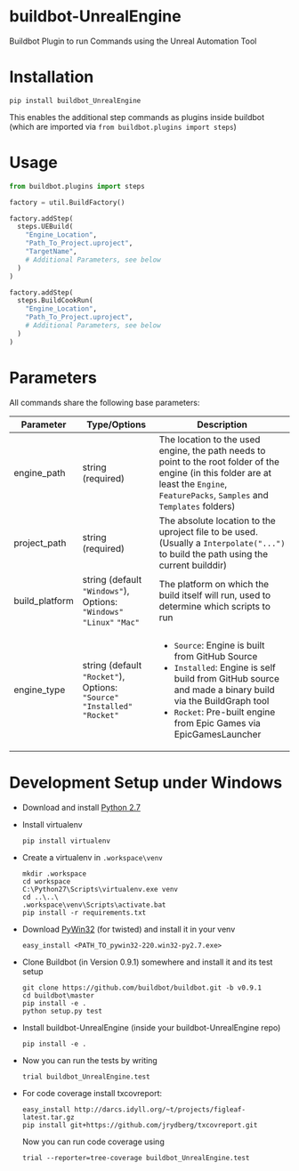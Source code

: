 # buildbot-UnrealEngine
Buildbot Plugin to run Commands using the Unreal Automation Tool

# Installation

```
pip install buildbot_UnrealEngine
```

This enables the additional step commands as plugins inside buildbot (which are imported via `from buildbot.plugins import steps`)

# Usage

```py
from buildbot.plugins import steps

factory = util.BuildFactory()

factory.addStep(
  steps.UEBuild(
    "Engine_Location",
    "Path_To_Project.uproject",
    "TargetName",
    # Additional Parameters, see below
  )
)

factory.addStep(
  steps.BuildCookRun(
    "Engine_Location",
    "Path_To_Project.uproject",
    # Additional Parameters, see below
  )
)
```

# Parameters

All commands share the following base parameters:

| Parameter | Type/Options | Description |
| --- | --- | --- |
| engine_path |string (required) | The location to the used engine, the path needs to point to the root folder of the engine (in this folder are at least the `Engine`, `FeaturePacks`, `Samples` and `Templates` folders) |
| project_path | string (required) | The absolute location to the uproject file to be used. (Usually a `Interpolate("...")` to build the path using the current builddir) |
| build_platform | string (default `"Windows"`), Options: `"Windows"` `"Linux"` `"Mac"` | The platform on which the build itself will run, used to determine which scripts to run |
| engine_type | string (default `"Rocket"`), Options: `"Source"` `"Installed"` `"Rocket"` | <p><ul><li>`Source`: Engine is built from GitHub Source</li><li>`Installed`: Engine is self build from GitHub source and made a binary build via the BuildGraph tool</li><li>`Rocket`: Pre-built engine from Epic Games via EpicGamesLauncher</li></ul></p> |


# Development Setup under Windows

* Download and install [Python 2.7](https://www.python.org/downloads/)

* Install virtualenv
  ```
  pip install virtualenv
  ```
* Create a virtualenv in `.workspace\venv`
  ```
  mkdir .workspace
  cd workspace
  C:\Python27\Scripts\virtualenv.exe venv
  cd ..\..\
  .workspace\venv\Scripts\activate.bat
  pip install -r requirements.txt
  ```

* Download [PyWin32](https://sourceforge.net/projects/pywin32/files/pywin32/) (for twisted) and install it in your venv
  ```
  easy_install <PATH_TO_pywin32-220.win32-py2.7.exe>
  ```

* Clone Buildbot (in Version 0.9.1) somewhere and install it and its test setup
  ```
  git clone https://github.com/buildbot/buildbot.git -b v0.9.1
  cd buildbot\master
  pip install -e .
  python setup.py test
  ```

* Install buildbot-UnrealEngine (inside your buildbot-UnrealEngine repo)
  ```
  pip install -e .
  ```

* Now you can run the tests by writing
  ```
  trial buildbot_UnrealEngine.test
  ```

* For code coverage install txcovreport:
  ```
  easy_install http://darcs.idyll.org/~t/projects/figleaf-latest.tar.gz
  pip install git+https://github.com/jrydberg/txcovreport.git
  ```

  Now you can run code coverage using
  ```
  trial --reporter=tree-coverage buildbot_UnrealEngine.test
  ```
